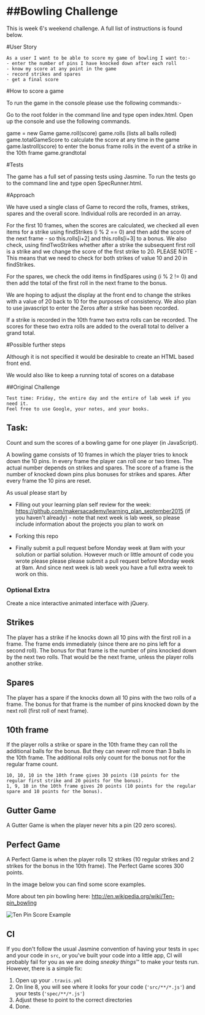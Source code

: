 
##Bowling Challenge
=================

This is week 6's weekend challenge.  A full list of instructions is found below.

#User Story

    As a user I want to be able to score my game of bowling I want to:-
    - enter the number of pins I have knocked down after each roll
    - know my score at any point in the game
    - record strikes and spares
    - get a final score

#How to score a game

To run the game in the console please use the following commands:-

Go to the root folder in the command line and type open index.html.  Open up the console and use the following commands.

game = new Game
game.roll(score)
game.rolls (lists all balls rolled)
game.<underscore>totalGameScore to calculate the score at any time in the game
game.<underscore>lastroll(score) to enter the bonus frame rolls in the event of a strike in the 10th frame
game.<underscore>grandtotal

#Tests

The game has a full set of passing tests using Jasmine.  To run the tests go to the command line and type open SpecRunner.html.

#Approach

We have used a single class of Game to record the rolls, frames, strikes, spares and the overall score.
Individual rolls are recorded in an array.  

For the first 10 frames, when the scores are calculated, we checked all even items for a strike using findStrikes (i % 2 == 0) and then add the score of the next frame - so this.rolls[i+2] and this.rolls[i+3] to a bonus.  We also check, using findTwoStrikes whether after a strike the subsequent first roll is a strike and we change the score of the first strike to 20.  PLEASE NOTE - This means that we need to check for both strikes of value 10 and 20 in findStrikes.

For the spares, we check the odd items in findSpares using (i % 2 != 0) and then add the total of the first roll in the next frame to the bonus.

We are hoping to adjust the display at the front end to change the strikes with a value of 20 back to 10 for the purposes of consistency.  We also plan to use javascript to enter the Zeros after a strike has been recorded.

If a strike is recorded in the 10th frame two extra rolls can be recorded.  The scores for these two extra rolls are added to the overall total to deliver a grand total.

#Possible further steps

Although it is not specified it would be desirable to create an HTML based front end.

We would also like to keep a running total of scores on a database






##Original Challenge

    Test time: Friday, the entire day and the entire of lab week if you need it.
    Feel free to use Google, your notes, and your books.

Task:
-----

Count and sum the scores of a bowling game for one player (in JavaScript).

A bowling game consists of 10 frames in which the player tries to knock down the 10 pins. In every frame the player can roll one or two times. The actual number depends on strikes and spares. The score of a frame is the number of knocked down pins plus bonuses for strikes and spares. After every frame the 10 pins are reset.

As usual please start by

* Filling out your learning plan self review for the week: https://github.com/makersacademy/learning_plan_september2015 (if you haven't already) - note that next week is lab week, so please include information about the projects you plan to work on
* Forking this repo

* Finally submit a pull request before Monday week at 9am with your solution or partial solution.  However much or little amount of code you wrote please please please submit a pull request before Monday week at 9am.  And since next week is lab week you have a full extra week to work on this.


### Optional Extra

Create a nice interactive animated interface with jQuery.

## Strikes

The player has a strike if he knocks down all 10 pins with the first roll in a frame. The frame ends immediately (since there are no pins left for a second roll). The bonus for that frame is the number of pins knocked down by the next two rolls. That would be the next frame, unless the player rolls another strike.

## Spares

The player has a spare if the knocks down all 10 pins with the two rolls of a frame. The bonus for that frame is the number of pins knocked down by the next roll (first roll of next frame).

## 10th frame

If the player rolls a strike or spare in the 10th frame they can roll the additional balls for the bonus. But they can never roll more than 3 balls in the 10th frame. The additional rolls only count for the bonus not for the regular frame count.

    10, 10, 10 in the 10th frame gives 30 points (10 points for the regular first strike and 20 points for the bonus).
    1, 9, 10 in the 10th frame gives 20 points (10 points for the regular spare and 10 points for the bonus).

## Gutter Game

A Gutter Game is when the player never hits a pin (20 zero scores).

## Perfect Game

A Perfect Game is when the player rolls 12 strikes (10 regular strikes and 2 strikes for the bonus in the 10th frame). The Perfect Game scores 300 points.

In the image below you can find some score examples.

More about ten pin bowling here: http://en.wikipedia.org/wiki/Ten-pin_bowling

![Ten Pin Score Example](images/example_ten_pin_scoring.png)

CI
--

If you don't follow the usual Jasmine convention of having your tests in `spec` and your code in `src`, or you've built your code into a little app, CI will probably fail for you as we are doing *sneaky things*&trade; to make your tests run. However, there is a simple fix:

1. Open up your `.travis.yml`
2. On line 8, you will see where it looks for your code (`'src/**/*.js'`) and your tests (`'spec/**/*.js'`)
3. Adjust these to point to the correct directories
4. Done.
